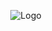 <p align="center">
  <img src="https://ikaroyo.github.io/Toolbox-Pagos-Electronicos-New/src/logo-osm.png" alt="Logo">
</p>
